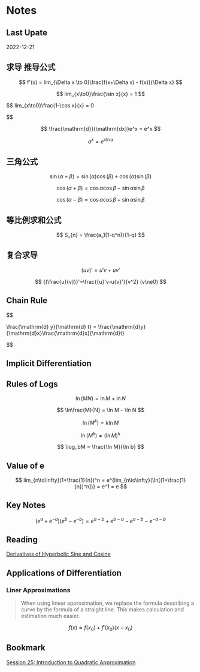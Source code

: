 # Notes

## Last Upate

2022-12-21

## 求导 推导公式

$$
f'(x) = lim_{\Delta x \to 0}\frac{f(x+\Delta x) - f(x)}{\Delta x}
$$

$$
lim_{x\to0}\frac{\sin x}{x} = 1
$$

$$
lim_{x\to0}\frac{1-\cos x}{x} = 0

$$

$$
\frac{\mathrm{d}}{\mathrm{dx}}e^x = e^x
$$

$$
a^x = e^{x\ln a}
$$

## 三角公式

$$
\sin(\alpha\pm\beta) = \sin(\alpha)\cos(\beta)\pm\cos(\alpha)\sin(\beta)
$$

$$
\cos(\alpha+\beta) = \cos\alpha\cos\beta-\sin\alpha\sin\beta
$$

$$
\cos(\alpha-\beta) = \cos\alpha\cos\beta+\sin\alpha\sin\beta
$$

## 等比例求和公式

$$
S_{n} = \frac{a_1(1-q^n)}{1-q}
$$

## 复合求导

$$
{(uv)}' = {u}'v+u{v}'
$$

$$
{(\frac{u}{v})}'=\frac{{u}'v-u{v}'}{v^2} (v\ne0)
$$

## Chain Rule

$$

\frac{\mathrm{d} y}{\mathrm{d} t} = \frac{\mathrm{d}y}{\mathrm{d}x}\frac{\mathrm{d}x}{\mathrm{d}t}

$$

## Implicit Differentiation

## Rules of Logs

$$
\ln(MN) = \ln M + \ln N
$$

$$
\ln\frac{M}{N} = \ln M - \ln N
$$

$$
\ln(M^k) = k\ln M
$$

$$
\ln(M^k) \ne (\ln M)^k
$$

$$
\log_bM = \frac{\ln M}{\ln b}
$$

## Value of e

$$
lim_{n\to\infty}(1+\frac{1}{n})^n = e^{lim_{n\to\infty}(\ln[(1+\frac{1}{n})^n])} = e^1 = e
$$

## Key Notes

$$
(e^{a} + e^{-a})(e^{b}-e^{-b})=e^{a+b}+e^{b-a}-e^{a-b}-e^{-a-b}
$$

## Reading

[Derivatives of Hyperbolic Sine and Cosine](./doc/Derivatives_of_Hyperbolic_Sine_and_Cosine.pdf)

## Applications of Differentiation

### Liner Approximations

> When using linear approximation, we replace the formula describing a curve by the formula of a straight line. This makes calculation and estimation much easier.

$$
f(x) \approx f(x_0) + f'(x_0)(x-x_0)
$$

## Bookmark

[Session 25: Introduction to Quadratic Approximation](https://ocw.mit.edu/courses/18-01sc-single-variable-calculus-fall-2010/pages/unit-2-applications-of-differentiation/part-a-approximation-and-curve-sketching/session-25-introduction-to-quadratic-appoximation/)
